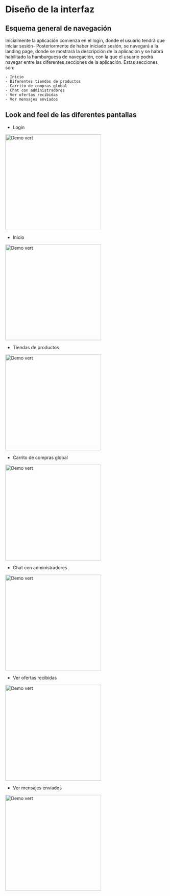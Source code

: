 # Diseño de la interfaz

## Esquema general de navegación

Inicialmente la aplicación comienza en el login, donde el usuario tendrá que iniciar sesión- Posteriormente de haber iniciado
sesión, se navegará a la landing page, donde se mostrará la descripción de la aplicación y se habrá habilitado la
hamburguesa de navegación, con la que el usuario podrá navegar entre las diferentes secciones de la aplicación. Estas
secciones son:

    - Inicio
    - Diferentes tiendas de productos
    - Carrito de compras global
    - Chat con administradores
    - Ver ofertas recibidas
    - Ver mensajes envíados

## Look and feel de las diferentes pantallas
   - Login
<img src="https://github.com/dhrodao/Android-Shop-App/blob/issue-51/docs/login.png" alt="Demo vert" data-canonical-src="docs/screenshot.png" width="300"/>

   - Inicio
<img src="https://github.com/dhrodao/Android-Shop-App/blob/issue-51/docs/landing.png" alt="Demo vert" data-canonical-src="docs/screenshot.png" width="300"/>

   - Tiendas de productos
<img src="https://github.com/dhrodao/Android-Shop-App/blob/issue-51/docs/shop.png" alt="Demo vert" data-canonical-src="docs/screenshot.png" width="300"/>

   - Carrito de compras global
<img src="https://github.com/dhrodao/Android-Shop-App/blob/issue-51/docs/basket.png" alt="Demo vert" data-canonical-src="docs/screenshot.png" width="300"/>

   - Chat con administradores
<img src="https://github.com/dhrodao/Android-Shop-App/blob/issue-51/docs/chat.png" alt="Demo vert" data-canonical-src="docs/screenshot.png" width="300"/>

   - Ver ofertas recibidas
<img src="https://github.com/dhrodao/Android-Shop-App/blob/issue-51/docs/received.png" alt="Demo vert" data-canonical-src="docs/screenshot.png" width="300"/>
    
   - Ver mensajes envíados
<img src="https://github.com/dhrodao/Android-Shop-App/blob/issue-51/docs/sent.png" alt="Demo vert" data-canonical-src="docs/screenshot.png" width="300"/>
